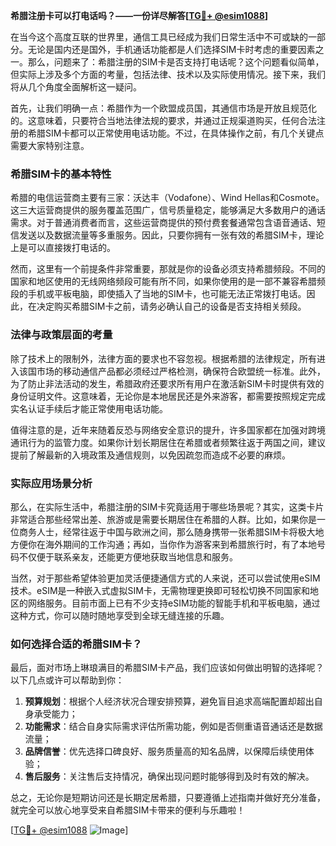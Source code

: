 **希腊注册卡可以打电话吗？——一份详尽解答[[TG💪+ @esim1088](https://t.me/s/esim1088)]**

在当今这个高度互联的世界里，通信工具已经成为我们日常生活中不可或缺的一部分。无论是国内还是国外，手机通话功能都是人们选择SIM卡时考虑的重要因素之一。那么，问题来了：希腊注册的SIM卡是否支持打电话呢？这个问题看似简单，但实际上涉及多个方面的考量，包括法律、技术以及实际使用情况。接下来，我们将从几个角度全面解析这一疑问。

首先，让我们明确一点：希腊作为一个欧盟成员国，其通信市场是开放且规范化的。这意味着，只要符合当地法律法规的要求，并通过正规渠道购买，任何合法注册的希腊SIM卡都可以正常使用电话功能。不过，在具体操作之前，有几个关键点需要大家特别注意。

### 希腊SIM卡的基本特性

希腊的电信运营商主要有三家：沃达丰（Vodafone）、Wind Hellas和Cosmote。这三大运营商提供的服务覆盖范围广，信号质量稳定，能够满足大多数用户的通话需求。对于普通消费者而言，这些运营商提供的预付费套餐通常包含语音通话、短信发送以及数据流量等多重服务。因此，只要你拥有一张有效的希腊SIM卡，理论上是可以直接拨打电话的。

然而，这里有一个前提条件非常重要，那就是你的设备必须支持希腊频段。不同的国家和地区使用的无线网络频段可能有所不同，如果你使用的是一部不兼容希腊频段的手机或平板电脑，即使插入了当地的SIM卡，也可能无法正常拨打电话。因此，在决定购买希腊SIM卡之前，请务必确认自己的设备是否支持相关频段。

### 法律与政策层面的考量

除了技术上的限制外，法律方面的要求也不容忽视。根据希腊的法律规定，所有进入该国市场的移动通信产品都必须经过严格检测，确保符合欧盟统一标准。此外，为了防止非法活动的发生，希腊政府还要求所有用户在激活新SIM卡时提供有效的身份证明文件。这意味着，无论你是本地居民还是外来游客，都需要按照规定完成实名认证手续后才能正常使用电话功能。

值得注意的是，近年来随着反恐与网络安全意识的提升，许多国家都在加强对跨境通讯行为的监管力度。如果你计划长期居住在希腊或者频繁往返于两国之间，建议提前了解最新的入境政策及通信规则，以免因疏忽而造成不必要的麻烦。

### 实际应用场景分析

那么，在实际生活中，希腊注册的SIM卡究竟适用于哪些场景呢？其实，这类卡片非常适合那些经常出差、旅游或是需要长期居住在希腊的人群。比如，如果你是一位商务人士，经常往返于中国与欧洲之间，那么随身携带一张希腊SIM卡将极大地方便你在海外期间的工作沟通；再如，当你作为游客来到希腊旅行时，有了本地号码不仅便于联系亲友，还能更方便地获取当地信息和服务。

当然，对于那些希望体验更加灵活便捷通信方式的人来说，还可以尝试使用eSIM技术。eSIM是一种嵌入式虚拟SIM卡，无需物理更换即可轻松切换不同国家和地区的网络服务。目前市面上已有不少支持eSIM功能的智能手机和平板电脑，通过这种方式，你可以随时随地享受到全球无缝连接的乐趣。

### 如何选择合适的希腊SIM卡？

最后，面对市场上琳琅满目的希腊SIM卡产品，我们应该如何做出明智的选择呢？以下几点或许可以帮助到你：

1. **预算规划**：根据个人经济状况合理安排预算，避免盲目追求高端配置却超出自身承受能力；
2. **功能需求**：结合自身实际需求评估所需功能，例如是否侧重语音通话还是数据流量；
3. **品牌信誉**：优先选择口碑良好、服务质量高的知名品牌，以保障后续使用体验；
4. **售后服务**：关注售后支持情况，确保出现问题时能够得到及时有效的解决。

总之，无论你是短期访问还是长期定居希腊，只要遵循上述指南并做好充分准备，就完全可以放心地享受来自希腊SIM卡带来的便利与乐趣啦！

[[TG💪+ @esim1088](https://t.me/s/esim1088) ![Image](https://i.postimg.cc/4NQfJmqS/Snipaste-2025-05-13-00-14-12.png)]
